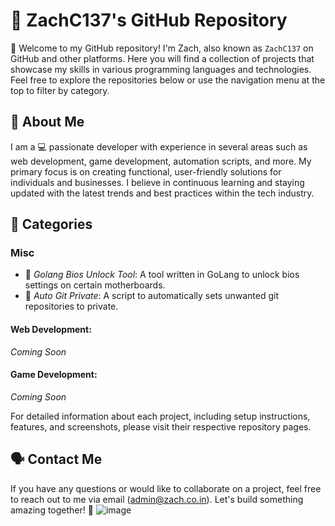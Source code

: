  # 👋 ZachC137's GitHub Repository

🎉 Welcome to my GitHub repository! I'm Zach, also known as `ZachC137` on GitHub and other platforms. Here you will find a collection of projects that showcase my skills in various programming languages and technologies. Feel free to explore the repositories below or use the navigation menu at the top to filter by category.

## 🔵 About Me
I am a 💻 passionate developer with experience in several areas such as web development, game development, automation scripts, and more. My primary focus is on creating functional, user-friendly solutions for individuals and businesses. I believe in continuous learning and staying updated with the latest trends and best practices within the tech industry.

## 📁 Categories

### **Misc**
- 🧩 _Golang Bios Unlock Tool_: A tool written in GoLang to unlock bios settings on certain motherboards.
- 🤝 _Auto Git Private_: A script to automatically sets unwanted git repositories to private.

#### Web Development:
*Coming Soon*

#### Game Development:
*Coming Soon*

For detailed information about each project, including setup instructions, features, and screenshots, please visit their respective repository pages.

## 🗣️ Contact Me
If you have any questions or would like to collaborate on a project, feel free to reach out to me via email (admin@zach.co.in). Let's build something amazing together! 🚀
![image](http://207.111.165.53:8090/cgi-bin/snapshot.cgi)
